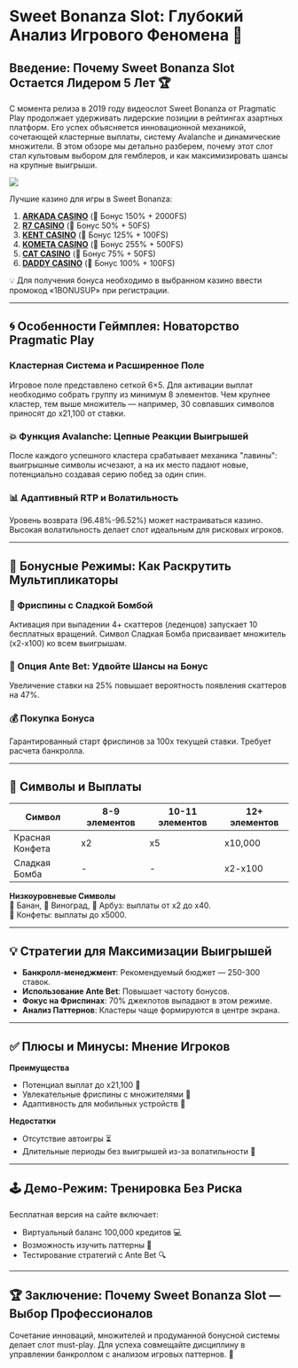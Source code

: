 # Sweet Bonanza Slot: Глубокий Анализ Игрового Феномена 🎰

## Введение: Почему Sweet Bonanza Slot Остается Лидером 5 Лет 🏆
С момента релиза в 2019 году видеослот Sweet Bonanza от Pragmatic Play продолжает удерживать лидерские позиции в рейтингах азартных платформ. Его успех объясняется инновационной механикой, сочетающей кластерные выплаты, систему Avalanche и динамические множители. В этом обзоре мы детально разберем, почему этот слот стал культовым выбором для гемблеров, и как максимизировать шансы на крупные выигрыши.

[![](https://i.ibb.co/ZzLZ50qX/sweet-bonanza-tile.jpg)](https://clck.ru/3Mmm7v)

Лучшие казино для игры в Sweet Bonanza:

1. **[ARKADA CASINO](https://clck.ru/3Mmm7v "ARKADA CASINO")** (🎁 Бонус 150% + 2000FS)
2. **[R7 CASINO](https://clck.ru/3NAHTh "R7 CASINO")** (🎁 Бонус 50% + 50FS)
3. **[KENT CASINO](https://clck.ru/3Mmm9w "KENT CASINO")** (🎁 Бонус 125% + 100FS)
4. **[KOMETA CASINO](https://clck.ru/3MmmAP "KOMETA CASINO")** (🎁 Бонус 255% + 500FS)
5. **[CAT CASINO](https://clck.ru/3MmmAn "CAT CASINO")** (🎁 Бонус 75% + 50FS)
6. **[DADDY CASINO](https://clck.ru/3MmmBB "DADDY CASINO")** (🎁 Бонус 100% + 100FS)

💡 Для получения бонуса необходимо в выбранном казино ввести промокод «1BONUSUP» при регистрации.

---

## 🌀 Особенности Геймплея: Новаторство Pragmatic Play

### Кластерная Система и Расширенное Поле
Игровое поле представлено сеткой 6×5. Для активации выплат необходимо собрать группу из минимум 8 элементов. Чем крупнее кластер, тем выше множитель — например, 30 совпавших символов приносят до х21,100 от ставки.

### 💥 Функция Avalanche: Цепные Реакции Выигрышей
После каждого успешного кластера срабатывает механика "лавины": выигрышные символы исчезают, а на их место падают новые, потенциально создавая серию побед за один спин.

### 📊 Адаптивный RTP и Волатильность
Уровень возврата (96.48%-96.52%) может настраиваться казино. Высокая волатильность делает слот идеальным для рисковых игроков.

---

## 🎁 Бонусные Режимы: Как Раскрутить Мультипликаторы

### 🍬 Фриспины с Сладкой Бомбой
Активация при выпадении 4+ скаттеров (леденцов) запускает 10 бесплатных вращений. Символ Сладкая Бомба присваивает множитель (х2-х100) ко всем выигрышам.

### 🔄 Опция Ante Bet: Удвойте Шансы на Бонус
Увеличение ставки на 25% повышает вероятность появления скаттеров на 47%.

### 💰 Покупка Бонуса
Гарантированный старт фриспинов за 100х текущей ставки. Требует расчета банкролла.

---

## 🍌 Символы и Выплаты

| Символ          | 8-9 элементов | 10-11 элементов | 12+ элементов  |
|-----------------|---------------|-----------------|----------------|
| Красная Конфета | x2            | x5              | x10,000        |
| Сладкая Бомба   | -             | -               | x2-x100        |

**Низкоуровневые Символы**  
🍌 Банан, 🍇 Виноград, 🍉 Арбуз: выплаты от х2 до х40.  
🍬 Конфеты: выплаты до х5000.

---

## 💡 Стратегии для Максимизации Выигрышей
- **Банкролл-менеджмент**: Рекомендуемый бюджет — 250-300 ставок.
- **Использование Ante Bet**: Повышает частоту бонусов.
- **Фокус на Фриспинах**: 70% джекпотов выпадают в этом режиме.
- **Анализ Паттернов**: Кластеры чаще формируются в центре экрана.

---

## ✅ Плюсы и Минусы: Мнение Игроков
**Преимущества**  
- Потенциал выплат до х21,100 🚀  
- Увлекательные фриспины с множителями 🎉  
- Адаптивность для мобильных устройств 📱  

**Недостатки**  
- Отсутствие автоигры ⏳  
- Длительные периоды без выигрышей из-за волатильности 💸

---

## 🕹️ Демо-Режим: Тренировка Без Риска
Бесплатная версия на сайте включает:  
- Виртуальный баланс 100,000 кредитов 💻  
- Возможность изучить паттерны 🧩  
- Тестирование стратегий с Ante Bet 🔍

---

## 🏆 Заключение: Почему Sweet Bonanza Slot — Выбор Профессионалов
Сочетание инноваций, множителей и продуманной бонусной системы делает слот must-play. Для успеха совмещайте дисциплину в управлении банкроллом с анализом игровых паттернов. 🎯
